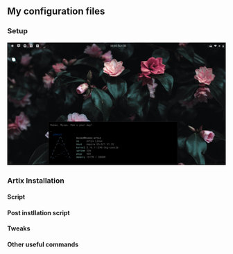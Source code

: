 ## My configuration files
### Setup
<img src="/.screenshots/screenshot.png" alt="Linux" />

### Artix Installation
#### Script
#### Post instllation script
#### Tweaks
#### Other useful commands
